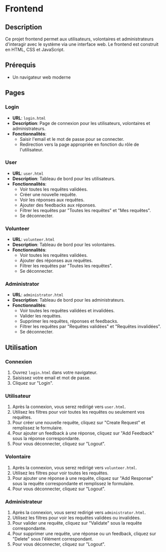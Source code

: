 # Frontend

## Description
Ce projet frontend permet aux utilisateurs, volontaires et administrateurs d'interagir avec le système via une interface web. Le frontend est construit en HTML, CSS et JavaScript.

## Prérequis
- Un navigateur web moderne

## Pages

### Login
- **URL**: `login.html`
- **Description**: Page de connexion pour les utilisateurs, volontaires et administrateurs.
- **Fonctionnalités**:
  - Saisir l'email et le mot de passe pour se connecter.
  - Redirection vers la page appropriée en fonction du rôle de l'utilisateur.

### User
- **URL**: `user.html`
- **Description**: Tableau de bord pour les utilisateurs.
- **Fonctionnalités**:
  - Voir toutes les requêtes validées.
  - Créer une nouvelle requête.
  - Voir les réponses aux requêtes.
  - Ajouter des feedbacks aux réponses.
  - Filtrer les requêtes par "Toutes les requêtes" et "Mes requêtes".
  - Se déconnecter.

### Volunteer
- **URL**: `volunteer.html`
- **Description**: Tableau de bord pour les volontaires.
- **Fonctionnalités**:
  - Voir toutes les requêtes validées.
  - Ajouter des réponses aux requêtes.
  - Filtrer les requêtes par "Toutes les requêtes".
  - Se déconnecter.

### Administrator
- **URL**: `administrator.html`
- **Description**: Tableau de bord pour les administrateurs.
- **Fonctionnalités**:
  - Voir toutes les requêtes validées et invalidées.
  - Valider les requêtes.
  - Supprimer les requêtes, réponses et feedbacks.
  - Filtrer les requêtes par "Requêtes validées" et "Requêtes invalidées".
  - Se déconnecter.

## Utilisation

### Connexion
1. Ouvrez `login.html` dans votre navigateur.
2. Saisissez votre email et mot de passe.
3. Cliquez sur "Login".

### Utilisateur
1. Après la connexion, vous serez redirigé vers `user.html`.
2. Utilisez les filtres pour voir toutes les requêtes ou seulement vos requêtes.
3. Pour créer une nouvelle requête, cliquez sur "Create Request" et remplissez le formulaire.
4. Pour ajouter un feedback à une réponse, cliquez sur "Add Feedback" sous la réponse correspondante.
5. Pour vous déconnecter, cliquez sur "Logout".

### Volontaire
1. Après la connexion, vous serez redirigé vers `volunteer.html`.
2. Utilisez les filtres pour voir toutes les requêtes.
3. Pour ajouter une réponse à une requête, cliquez sur "Add Response" sous la requête correspondante et remplissez le formulaire.
4. Pour vous déconnecter, cliquez sur "Logout".

### Administrateur
1. Après la connexion, vous serez redirigé vers `administrator.html`.
2. Utilisez les filtres pour voir les requêtes validées ou invalidées.
3. Pour valider une requête, cliquez sur "Validate" sous la requête correspondante.
4. Pour supprimer une requête, une réponse ou un feedback, cliquez sur "Delete" sous l'élément correspondant.
5. Pour vous déconnecter, cliquez sur "Logout".
